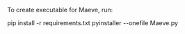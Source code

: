 To create executable for Maeve, run:

pip install -r requirements.txt
pyinstaller --onefile Maeve.py